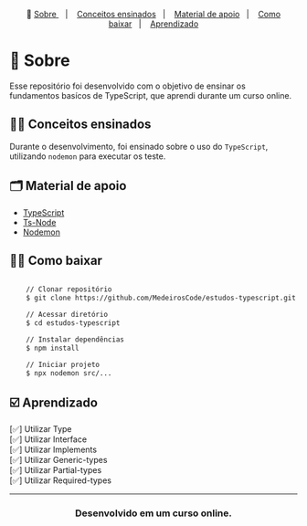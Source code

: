 <p align="center">🎉
  <a href="#-sobre"> Sobre </a>&nbsp;&nbsp;&nbsp;|&nbsp;&nbsp;&nbsp;
  <a href="#-conceitos-ensinados">Conceitos ensinados</a>&nbsp;&nbsp;&nbsp;|&nbsp;&nbsp;&nbsp;
  <a href="#-material-de-apoio">Material de apoio</a>&nbsp;&nbsp;&nbsp;|&nbsp;&nbsp;&nbsp;
    <a href="#-como-baixar">Como baixar</a>&nbsp;&nbsp;&nbsp;|&nbsp;&nbsp;&nbsp;
    <a href="#️-Aprendizado">Aprendizado</a>
</p>

# 🔖 Sobre

Esse repositório foi desenvolvido com o objetivo de ensinar os fundamentos basícos de TypeScript, que aprendi durante um curso online.

## ✍🏻 Conceitos ensinados

Durante o desenvolvimento, foi ensinado sobre o uso do `TypeScript`, utilizando `nodemon` para executar os teste.

## 🗂 Material de apoio

- [TypeScript](https://www.typescriptlang.org/)
- [Ts-Node](https://typestrong.org/ts-node/)
- [Nodemon](https://nodemon.io/)

## 👍🏻 Como baixar

```bash

    // Clonar repositório
    $ git clone https://github.com/MedeirosCode/estudos-typescript.git

    // Acessar diretório
    $ cd estudos-typescript

    // Instalar dependências
    $ npm install

    // Iniciar projeto
    $ npx nodemon src/...
```

## ☑️ Aprendizado

[✅] Utilizar Type <br/>
[✅] Utilizar Interface<br/>
[✅] Utilizar Implements<br/>
[✅] Utilizar Generic-types<br/>
[✅] Utilizar Partial-types<br/>
[✅] Utilizar Required-types<br/>

---

<h3 align="center"> Desenvolvido em um curso online. </h3>
